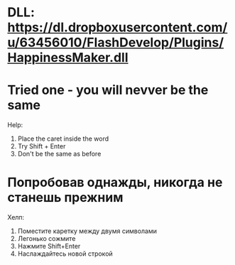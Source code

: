 DLL: https://dl.dropboxusercontent.com/u/63456010/FlashDevelop/Plugins/HappinessMaker.dll
=========================

Tried one - you will nevver be the same
=========================
Help:<br/>
1. Place the caret inside the word<br/>
2. Try Shift + Enter<br/>
3. Don't be the same as before<br/>

Попробовав однажды, никогда не станешь прежним
=========================
Хелп:<br/>
1. Поместите каретку между двумя символами<br/> 
2. Легонько сожмите<br/>
3. Нажмите Shift+Enter<br/>
4. Наслаждайтесь новой строкой
